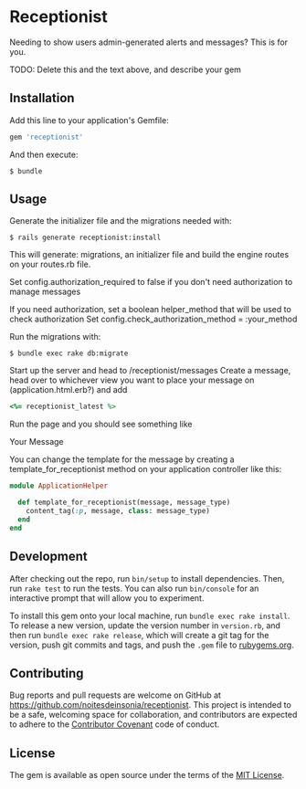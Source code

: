 # Receptionist

Needing to show users admin-generated alerts and messages? This is for you.

TODO: Delete this and the text above, and describe your gem

## Installation

Add this line to your application's Gemfile:

```ruby
gem 'receptionist'
```

And then execute:

    $ bundle

## Usage

Generate the initializer file and the migrations needed with:

    $ rails generate receptionist:install

This will generate: migrations, an initializer file and build the engine routes on your routes.rb file.

Set config.authorization_required to false if you don't need authorization to manage messages

If you need authorization, set a boolean helper_method that will be used to check authorization
Set config.check_authorization_method = :your_method

Run the migrations with:

    $ bundle exec rake db:migrate

Start up the server and head to /receptionist/messages
Create a message, head over to whichever view you want to place your message on (application.html.erb?) and add
```ruby
<%= receptionist_latest %>
```

Run the page and you should see something like
<p class='info'>Your Message</p>

You can change the template for the message by creating a template_for_receptionist method on your application controller like this:
```ruby
module ApplicationHelper

  def template_for_receptionist(message, message_type)
    content_tag(:p, message, class: message_type)
  end
end
```

## Development

After checking out the repo, run `bin/setup` to install dependencies. Then, run `rake test` to run the tests. You can also run `bin/console` for an interactive prompt that will allow you to experiment.

To install this gem onto your local machine, run `bundle exec rake install`. To release a new version, update the version number in `version.rb`, and then run `bundle exec rake release`, which will create a git tag for the version, push git commits and tags, and push the `.gem` file to [rubygems.org](https://rubygems.org).

## Contributing

Bug reports and pull requests are welcome on GitHub at https://github.com/noitesdeinsonia/receptionist. This project is intended to be a safe, welcoming space for collaboration, and contributors are expected to adhere to the [Contributor Covenant](http://contributor-covenant.org) code of conduct.


## License

The gem is available as open source under the terms of the [MIT License](http://opensource.org/licenses/MIT).